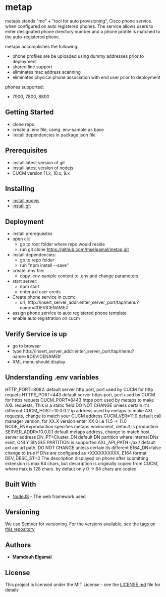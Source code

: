 # metap

metaps stands "me" + "tool for auto provisioning", Cisco phone service. when configured on auto registered phones. The service allows users
to enter designated phone directory number and a phone profile is matched to the auto-registered phone.

metaps accomplishes the following:
- phone profiles are be uploaded using dummy addresses prior to deployment
- shared line support
- eliminates mac address scanning
- eliminates physical phone association with end user prior to deployment

phones supported:
- 7900, 7800, 8800

## Getting Started

- clone repo
- create a .env file, using .env-sample as base
- install dependencies in package.json file

## Prerequisites

- install latest version of git
- install latest version of nodejs
- CUCM version 11.x, 10.x, 9.x

## Installing

- [install nodejs](https://nodejs.org/en/download/)
- [install git](https://git-scm.com/book/en/v2/Getting-Started-Installing-Git)

## Deployment

- install prerequisites
- open cli:
	- go to root folder where repo would reside
	- run git clone https://github.com/mselgamal/metap.git
- install dependencies:
	- go to repo folder
	- run "npm install --save"
- create .env file:
	- copy .env-sample content to .env and change parameters. 
- start server:
	- npm start
	- enter axl user creds
- Create phone service in cucm:
	- url, http://insert_server_addr:enter_server_port/tap/menu?name=#DEVICENAME#
- assign phone service to auto registered phone template
- enable auto registration on cucm

## Verify Service is up

- go to browser
- type http://insert_server_addr:enter_server_port/tap/menu?name=#DEVICENAME#
- XML menu should display

## Understanding .env variables

HTTP_PORT=8082: 			default server http port, port used by CUCM for http requets
HTTPS_PORT=443				default server https port, port used by CUCM for https requets
CUCM_PORT=8443				https port used by metaps to make AXL requests, This is a static field DO NOT CHANGE unless certain it's different
CUCM_HOST=10.0.0.2			ip address used by metaps to make AXL requests, change to match your CUCM address
CUCM_VER=11.0				default call manager version, for XX.X version enter XX.0 i.e 11.5 -> 11.0
NODE_ENV=production			specifies metaps enviroment, default is production
SERVER_ADDR=10.0.0.1		default metaps address, change to match host server address
DN_PT=Cluster_DN			default DN partition where internal DNs exist, ONLY SINGLE PARTITION is supported
AXL_API_PATH=/axl/			default axl api url path, DO NOT CHANGE unless certain its different
E164_DN=false				change to true if DNs are configured as  \+XXXXXXXXXX, E164 format
DEV_DESC_ST=0				The description displayed on phone after submitting extension is max 64 chars, but description is originally copied
							from CUCM, where max is 128 chars. by defaut only 0 -> 64 chars are copied


## Built With

* [NodeJS](http://www.nodejs.com) - The web framework used

## Versioning

We use [SemVer](http://semver.org/) for versioning. For the versions available, see the [tags on this repository](https://github.com/your/project/tags).

## Authors

* **Mamdouh Elgamal**

## License

This project is licensed under the MIT License - see the [LICENSE.md](LICENSE.md) file for details
